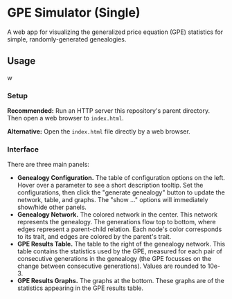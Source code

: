 # GPE Simulator (Single)

A web app for visualizing the generalized price equation (GPE) statistics for simple, randomly-generated genealogies.

## Usage
w
### Setup

**Recommended:** Run an HTTP server this repository's parent directory. Then open a web browser to `index.html`.

**Alternative:** Open the `index.html` file directly by a web browser.


### Interface

There are three main panels:

- **Genealogy Configuration.** The table of configuration options on the left. Hover over a parameter to see a short description tooltip. Set the configurations, then click the "generate genealogy" button to update the network, table, and graphs. The "show ..." options will immediately show/hide other panels.
- **Genealogy Network.** The colored network in the center. This network represents the genealogy. The generations flow top to bottom, where edges represent a parent-child relation. Each node's color corresponds to its trait, and edges are colored by the parent's trait.
- **GPE Results Table.** The table to the right of the genealogy network. This table contains the statistics used by the GPE, measured for each pair of consecutive generations in the genealogy (the GPE focusses on the change between consecutive generations). Values are rounded to 10e-3.
- **GPE Results Graphs.** The graphs at the bottom. These graphs are of the statistics appearing in the GPE results table.
